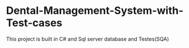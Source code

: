 # Dental-Management-System-with-Test-cases
This project is built in C# and Sql server database and Testes(SQA)
